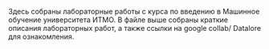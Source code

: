 Здесь собраны лабораторные работы с курса по введению в Машинное обучение университета ИТМО. В файле выше собраны краткие описания лабораторных работ, 
а также ссылки на google collab/ Datalore для ознакомления.
